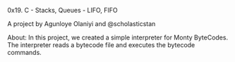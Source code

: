 0x19. C - Stacks, Queues - LIFO, FIFO

A project by Agunloye Olaniyi and @scholasticstan

About: In this project, we created a simple interpreter for Monty ByteCodes. The interpreter reads a bytecode file and executes the bytecode commands.
